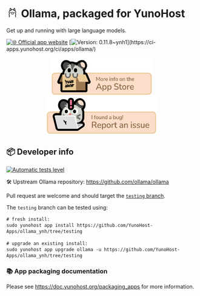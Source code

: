 <!--
N.B.: This README was automatically generated by <https://github.com/YunoHost/apps_tools/blob/main/readme_generator>
It shall NOT be edited by hand.
-->

<h1>
  <img src="https://raw.githubusercontent.com/YunoHost/apps/main/logos/ollama.png" width="32px" alt="Logo of Ollama">
  Ollama, packaged for YunoHost
</h1>

Get up and running with large language models.

[![🌐 Official app website](https://img.shields.io/badge/Official_app_website-darkgreen?style=for-the-badge)](https://ollama.com/)
[![Version: 0.11.8~ynh1](https://img.shields.io/badge/Version-0.11.8~ynh1-rgb(18,138,11)?style=for-the-badge)](https://ci-apps.yunohost.org/ci/apps/ollama/)

<div align="center">
<a href="https://apps.yunohost.org/app/ollama"><img height="100px" src="https://github.com/YunoHost/yunohost-artwork/raw/refs/heads/main/badges/neopossum-badges/badge_more_info_on_the_appstore.svg"/></a>
<a href="https://github.com/YunoHost-Apps/ollama_ynh/issues"><img height="100px" src="https://github.com/YunoHost/yunohost-artwork/raw/refs/heads/main/badges/neopossum-badges/badge_report_an_issue.svg"/></a>
</div>

## 📦 Developer info

[![Automatic tests level](https://apps.yunohost.org/badge/cilevel/ollama)](https://ci-apps.yunohost.org/ci/apps/ollama/)

🛠️ Upstream Ollama repository: <https://github.com/ollama/ollama>

Pull request are welcome and should target the [`testing` branch](https://github.com/YunoHost-Apps/ollama_ynh/tree/testing).

The `testing` branch can be tested using:
```
# fresh install:
sudo yunohost app install https://github.com/YunoHost-Apps/ollama_ynh/tree/testing

# upgrade an existing install:
sudo yunohost app upgrade ollama -u https://github.com/YunoHost-Apps/ollama_ynh/tree/testing
```

### 📚 App packaging documentation

Please see <https://doc.yunohost.org/packaging_apps> for more information.